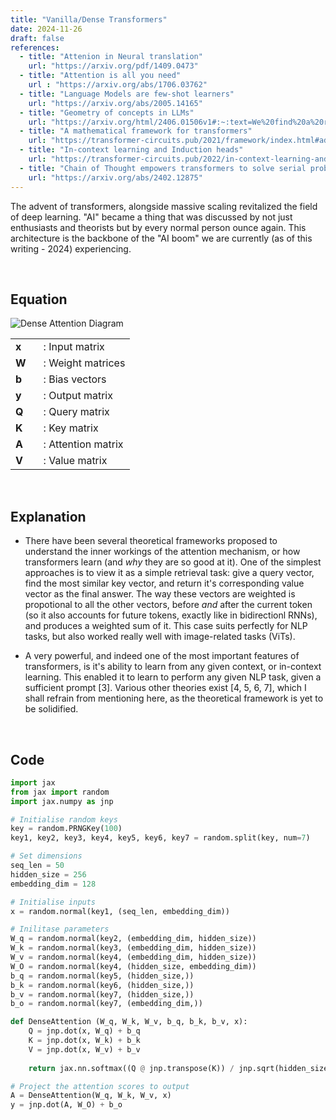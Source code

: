 ```yaml
---
title: "Vanilla/Dense Transformers"
date: 2024-11-26
draft: false
references:
  - title: "Attenion in Neural translation"
    url: "https://arxiv.org/pdf/1409.0473"
  - title: "Attention is all you need"
    url : "https://arxiv.org/abs/1706.03762"
  - title: "Language Models are few-shot learners"
    url: "https://arxiv.org/abs/2005.14165"
  - title: "Geometry of concepts in LLMs"
    url: "https://arxiv.org/html/2406.01506v1#:~:text=We%20find%20a%20remarkably%20simple,simplices%2C%20reflecting%20the%20hierarchical%20structure."
  - title: "A mathematical framework for transformers"
    url: "https://transformer-circuits.pub/2021/framework/index.html#additional-intuition"
  - title: "In-context learning and Induction heads"
    url: "https://transformer-circuits.pub/2022/in-context-learning-and-induction-heads/index.html"
  - title: "Chain of Thought empowers transformers to solve serial problems"
    url: "https://arxiv.org/abs/2402.12875"      
---
```


The advent of transformers, alongside massive scaling revitalized the field of deep learning. "AI" became a thing that was discussed by not just enthusiasts and theorists but by every normal person ounce again. This architecture is the backbone of the "AI boom" we are currently (as of this writing - 2024) experiencing.

<br>

## Equation

![Dense Attention Diagram](/images/dattention.png)

<table style="border-collapse: collapse;">
  <tr>
    <td style="padding-right: 20px; vertical-align: middle;"><strong>x</strong></td>
    <td style="vertical-align: middle;">: Input matrix</td>
  </tr>
  <tr>
    <td style="padding-right: 20px; vertical-align: middle;"><strong>W</strong><i></i></td>
    <td style="vertical-align: middle;">: Weight matrices</td>
  </tr>
  <tr>
    <td style="padding-right: 20px; vertical-align: middle;"><strong>b</strong></td>
    <td style="vertical-align: middle;">: Bias vectors</td>
  </tr>
  <tr>
    <td style="padding-right: 20px; vertical-align: middle;"><strong>y</strong></td>
    <td style="vertical-align: middle;">: Output matrix</td>
  </tr>
  <tr>
    <td style="padding-right: 20px; vertical-align: middle;"><strong>Q</strong><i></i></td>
    <td style="vertical-align: middle;">: Query matrix</td>
  </tr>
  <tr>
    <td style="padding-right: 20px; vertical-align: middle;"><strong>K</strong><i></i></td>
    <td style="vertical-align: middle;">: Key matrix</td>
  </tr>
  <tr>
    <td style="padding-right: 20px; vertical-align: middle;"><strong>A</strong><i></i></td>
    <td style="vertical-align: middle;">: Attention matrix</td>
  </tr>
  <tr>
    <td style="padding-right: 20px; vertical-align: middle;"><strong>V</strong><i></i></td>
    <td style="vertical-align: middle;">: Value matrix</td>
  </tr>
</table>

<br>

## Explanation

- There have been several theoretical frameworks proposed to understand the inner workings of the attention mechanism, or how transformers learn (and *why* they are so good at it). One of the simplest approaches is to view it as a simple retrieval task: give a query vector, find the most similar key vector, and return it's corresponding value vector as the final answer. The way these vectors are weighted is propotional to all the other vectors, before *and* after the current token (so it also accounts for future tokens, exactly like in bidirectionl RNNs), and produces a weighted sum of it. This case suits perfectly for NLP tasks, but also worked really well with image-related tasks (ViTs).

- A very powerful, and indeed one of the most important features of transformers, is it's ability to learn from any given context, or in-context learning. This enabled it to learn to perform any given NLP task, given a sufficient prompt [3]. Various other theories exist [4, 5, 6, 7], which I shall refrain from mentioning here, as the theoretical framework is yet to be solidified.

<br>

## Code

```python
import jax
from jax import random
import jax.numpy as jnp

# Initialise random keys
key = random.PRNGKey(100)
key1, key2, key3, key4, key5, key6, key7 = random.split(key, num=7)

# Set dimensions
seq_len = 50
hidden_size = 256
embedding_dim = 128

# Initialise inputs
x = random.normal(key1, (seq_len, embedding_dim))

# Inilitase parameters
W_q = random.normal(key2, (embedding_dim, hidden_size))
W_k = random.normal(key3, (embedding_dim, hidden_size))
W_v = random.normal(key4, (embedding_dim, hidden_size))
W_O = random.normal(key4, (hidden_size, embedding_dim))
b_q = random.normal(key5, (hidden_size,))
b_k = random.normal(key6, (hidden_size,))
b_v = random.normal(key7, (hidden_size,))
b_o = random.normal(key7, (embedding_dim,))

def DenseAttention (W_q, W_k, W_v, b_q, b_k, b_v, x):
    Q = jnp.dot(x, W_q) + b_q
    K = jnp.dot(x, W_k) + b_k
    V = jnp.dot(x, W_v) + b_v
    
    return jax.nn.softmax((Q @ jnp.transpose(K)) / jnp.sqrt(hidden_size), axis=-1) @ V

# Project the attention scores to output
A = DenseAttention(W_q, W_k, W_v, x)
y = jnp.dot(A, W_O) + b_o
```